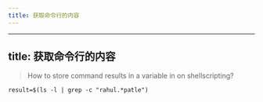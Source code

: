 ```yaml
---
title: 获取命令行的内容
---
```

---
title: 获取命令行的内容
---

> How to store command results in a variable in on shellscripting?

```
result=$(ls -l | grep -c "rahul.*patle")
```
